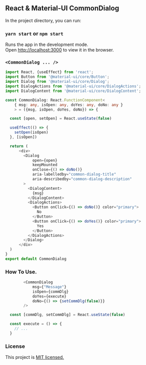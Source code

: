 ## React & Material-UI CommonDialog

In the project directory, you can run:

### `yarn start` or `npm start`

Runs the app in the development mode.<br />
Open [http://localhost:3000](http://localhost:3000) to view it in the browser.

### `<CommonDialog ... />`
```typescript jsx
import React, {useEffect} from 'react';
import Button from '@material-ui/core/Button';
import Dialog from '@material-ui/core/Dialog';
import DialogActions from '@material-ui/core/DialogActions';
import DialogContent from '@material-ui/core/DialogContent';

const CommonDialog: React.FunctionComponent<
    { msg: any, isOpen: any, doYes: any, doNo: any }
    > = ({msg, isOpen, doYes, doNo}) => {

  const [open, setOpen] = React.useState(false)

  useEffect(() => {
    setOpen(isOpen)
  }, [isOpen])

  return (
      <div>
        <Dialog
            open={open}
            keepMounted
            onClose={() => doNo()}
            aria-labelledby="common-dialog-title"
            aria-describedby="common-dialog-description"
        >
          <DialogContent>
            {msg}
          </DialogContent>
          <DialogActions>
            <Button onClick={() => doNo()} color="primary">
              No
            </Button>
            <Button onClick={() => doYes()} color="primary">
              Yes
            </Button>
          </DialogActions>
        </Dialog>
      </div>
  )
}
export default CommonDialog
```
### How To Use.
```typescript jsx
        <CommonDialog
            msg={"Message"}
            isOpen={commDlg}
            doYes={execute}
            doNo={() => {setCommDlg(false)}}
        />
```

```typescript jsx
  const [commDlg, setCommDlg] = React.useState(false)

  const execute = () => {
    // ...
  }
```

### License
This project is 
<a href="https://github.com/facebook/react/blob/master/LICENSE">MIT licensed.</a>
